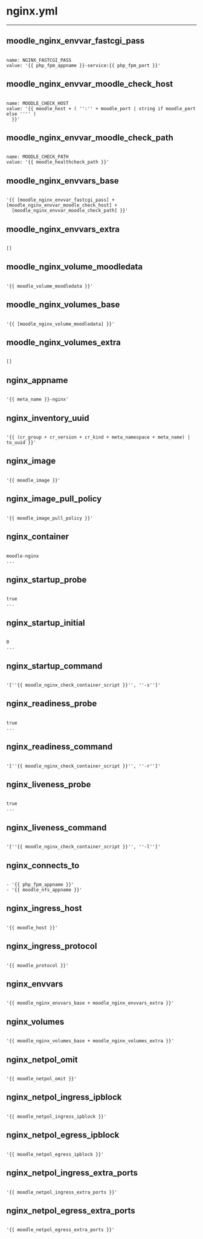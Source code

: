 



# nginx.yml

---
## moodle_nginx_envvar_fastcgi_pass

```

name: NGINX_FASTCGI_PASS
value: '{{ php_fpm_appname }}-service:{{ php_fpm_port }}'

```
## moodle_nginx_envvar_moodle_check_host

```

name: MOODLE_CHECK_HOST
value: '{{ moodle_host + ( '':'' + moodle_port | string if moodle_port else '''' )
  }}'

```
## moodle_nginx_envvar_moodle_check_path

```

name: MOODLE_CHECK_PATH
value: '{{ moodle_healthcheck_path }}'

```
## moodle_nginx_envvars_base

```

'{{ [moodle_nginx_envvar_fastcgi_pass] + [moodle_nginx_envvar_moodle_check_host] +
  [moodle_nginx_envvar_moodle_check_path] }}'

```
## moodle_nginx_envvars_extra

```

[]

```
## moodle_nginx_volume_moodledata

```

'{{ moodle_volume_moodledata }}'

```
## moodle_nginx_volumes_base

```

'{{ [moodle_nginx_volume_moodledata] }}'

```
## moodle_nginx_volumes_extra

```

[]

```
## nginx_appname

```

'{{ meta_name }}-nginx'

```
## nginx_inventory_uuid

```

'{{ (cr_group + cr_version + cr_kind + meta_namespace + meta_name) | to_uuid }}'

```
## nginx_image

```

'{{ moodle_image }}'

```
## nginx_image_pull_policy

```

'{{ moodle_image_pull_policy }}'

```
## nginx_container

```

moodle-nginx
...

```
## nginx_startup_probe

```

true
...

```
## nginx_startup_initial

```

0
...

```
## nginx_startup_command

```

'[''{{ moodle_nginx_check_container_script }}'', ''-s'']'

```
## nginx_readiness_probe

```

true
...

```
## nginx_readiness_command

```

'[''{{ moodle_nginx_check_container_script }}'', ''-r'']'

```
## nginx_liveness_probe

```

true
...

```
## nginx_liveness_command

```

'[''{{ moodle_nginx_check_container_script }}'', ''-l'']'

```
## nginx_connects_to

```

- '{{ php_fpm_appname }}'
- '{{ moodle_nfs_appname }}'

```
## nginx_ingress_host

```

'{{ moodle_host }}'

```
## nginx_ingress_protocol

```

'{{ moodle_protocol }}'

```
## nginx_envvars

```

'{{ moodle_nginx_envvars_base + moodle_nginx_envvars_extra }}'

```
## nginx_volumes

```

'{{ moodle_nginx_volumes_base + moodle_nginx_volumes_extra }}'

```
## nginx_netpol_omit

```

'{{ moodle_netpol_omit }}'

```
## nginx_netpol_ingress_ipblock

```

'{{ moodle_netpol_ingress_ipblock }}'

```
## nginx_netpol_egress_ipblock

```

'{{ moodle_netpol_egress_ipblock }}'

```
## nginx_netpol_ingress_extra_ports

```

'{{ moodle_netpol_ingress_extra_ports }}'

```
## nginx_netpol_egress_extra_ports

```

'{{ moodle_netpol_egress_extra_ports }}'

```